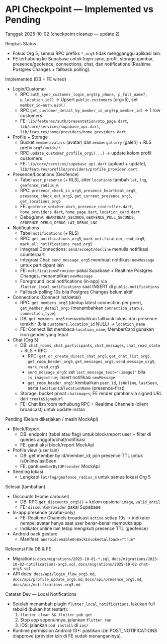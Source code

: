 # API Checkpoint — Implemented vs Pending

Tanggal: 2025-10-02 (checkpoint cleanup — update 2)

Ringkas Status
- Fokus Org 5; semua RPC prefiks `*_org5` tidak mengganggu aplikasi lain.
- FE terhubung ke Supabase untuk login sync, profil, storage gambar, presence/geofence, connections, chat, dan notifications (Realtime Postgres Changes + fallback polling).

Implemented (DB + FE wired)
- Login/Customer
  - RPC `auth_sync_customer_login_org5(p_phone, p_full_name?, p_location_id?)` → Upsert `public.customers` (org=5), set `member_id=auth.uid()`
  - RPC `get_customer_detail_by_member_id_org5(p_member_id)` → 1 row customers
  - FE: `lib/features/auth/presentation/otp_page.dart`, `lib/core/services/supabase_api.dart`, `lib/features/home/providers/home_providers.dart`
- Profile + Storage
  - Bucket `memberavatars` (avatar) dan `membergallery` (galeri) + RLS prefix `org5/<uid>/*`
  - RPC `update_customer_profile_org5(...)` → update kolom profil customers
  - FE: `lib/core/services/supabase_api.dart` (upload + update), `lib/features/profile/providers/profile_provider.dart`
- Presence/Locations (Geofence)
  - Tabel `user_presence` (+ RLS), alter `locations` tambah `lat`, `lng`, `geofence_radius_m`
  - RPC: `presence_check_in_org5`, `presence_heartbeat_org5`, `presence_check_out_org5`, `get_current_presence_org5`, `get_locations_org5`
  - FE: `geofence_watcher.dart`, `presence_controller.dart`, `home_providers.dart`, `home_page.dart`, `location_card.dart`
  - Debug/env: `HEARTBEAT_SECONDS`, `GEOFENCE_POLL_SECONDS`, `GEOFENCE_DEBUG`, `DEBUG_LAT`, `DEBUG_LNG`
- Notifications
  - Tabel `notifications` (+ RLS)
  - RPC: `get_notifications_org5`, `mark_notification_read_org5`, `mark_all_notifications_read_org5`
  - Integrasi Connections: `send/accept/decline` menulis notifikasi counterpart
  - Integrasi Chat: `send_message_org5` membuat notifikasi `newMessage` untuk participant lain
  - FE: `notificationsProvider` pakai Supabase + Realtime Postgres Changes, menampilkan `newMessage`
  - Foreground local notifications (in‑app) via `flutter_local_notifications` saat INSERT di `public.notifications`
  - Fallback polling 10s bila Postgres Changes belum aktif
- Connections (Connect list/detail)
  - RPC: `get_members_org5` (dedup latest connection per peer), `get_member_detail_org5` (menambahkan `connection_status`, `connection_type`)
  - DB: `get_members_org5` menambahkan fallback lokasi dari presence terakhir (bila `customers.location_id` NULL) → `location_name`
  - FE: Connect list membaca `location_name`; MemberCard gunakan ikon gender yang tepat
- Chat (Org 5)
  - DB: `chat_rooms`, `chat_participants`, `chat_messages`, `chat_read_state` + RLS + RPC
    - RPC: `get_or_create_direct_chat_org5`, `get_chat_list_org5`, `get_room_header_org5`, `get_messages_org5`, `send_message_org5`, `mark_read_org5`
    - `send_message_org5`: set `last_message_text='[image]'` bila `is_image=true`; insert notifikasi `newMessage`
    - `get_room_header_org5`: kembalikan `peer_id`, `isOnline`, `lastSeen`, serta `locationId`/`locationName` (presence-first)
  - Storage: bucket privat `chatimages`; FE render gambar via signed URL dari `createSignedUrl`
  - FE: Chat list/room terhubung RPC + Realtime Channels (client broadcast) untuk update instan

Pending (Belum dikerjakan / masih MockApi)
- Block/Report
  - DB: endpoint (tabel atau flag) untuk block/report user + filter di queries anggota/chat/notifikasi
  - FE: ganti aksi block/report MockApi
- Profile view (user lain)
  - DB: get member by id/member_id; join presence TTL untuk isOnline/lastSeen
  - FE: ganti `memberByIdProvider` MockApi
- Seeding lokasi
  - Lengkapi `lat/lng/geofence_radius_m` untuk semua lokasi Org 5

Selesai (tambahan)
- Discounts (Home carousel)
  - DB: RPC `get_discounts_org5()` + kolom opsional `image`, `valid_until`
  - FE: `discountsProvider` pakai Supabase
- In-app presence (avatar-only)
  - FE: Realtime Channels broadcast `active` setiap 10s → indikator nempel avatar hanya saat user benar-benar membuka app
  - Indikator online lain tetap mengikuti presence TTL (geofence)
- Android back gesture
  - Manifest: `android:enableOnBackInvokedCallback="true"`

Referensi File DB & FE
- Migrations: `docs/migrations/2025-10-01-*.sql`, `docs/migrations/2025-10-02-notifications-org5.sql`, `docs/migrations/2025-10-02-chat-org5.sql`
- API docs: `docs/api/login_flow_org5.md`, `docs/api/profile_update_org5.md`, `docs/api/presence_org5.md`, `docs/api/notifications_org5.md`

Catatan Dev — Local Notifications
- Setelah menambah plugin `flutter_local_notifications`, lakukan full rebuild (bukan hot restart):
  1) `flutter clean && flutter pub get`
  2) Stop app sepenuhnya, jalankan `flutter run`
  3) iOS: jalankan `pod install` di `ios/`
- Runtime permission Android 13+: pastikan izin POST_NOTIFICATIONS diapprove (provider izin di FE sudah menanganinya).

